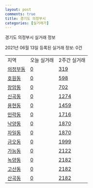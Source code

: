 ```yaml
---
layout: post
comments: true
title: 경기도 의정부시
categories: [실거래가]
---
```


경기도 의정부시 실거래 정보

2021년 06월 13일 등록된 실거래 정보: 0건


<table class="sortable">
  <tr>
    <td>지역</td>
    <td>오늘 실거래</td>
    <td>2주간 실거래</td>
  </tr>

  
  <tr class="item">
    <td><a href="4115010100.html">의정부동</a></td>
    <td><a href="4115010100.html">0</a></td>
    <td><a href="4115010100.html">319</a></td>
  </tr>
    

  <tr class="item">
    <td><a href="4115010200.html">호원동</a></td>
    <td><a href="4115010200.html">0</a></td>
    <td><a href="4115010200.html">598</a></td>
  </tr>
    

  <tr class="item">
    <td><a href="4115010300.html">장암동</a></td>
    <td><a href="4115010300.html">0</a></td>
    <td><a href="4115010300.html">702</a></td>
  </tr>
    

  <tr class="item">
    <td><a href="4115010400.html">신곡동</a></td>
    <td><a href="4115010400.html">0</a></td>
    <td><a href="4115010400.html">1274</a></td>
  </tr>
    

  <tr class="item">
    <td><a href="4115010500.html">용현동</a></td>
    <td><a href="4115010500.html">0</a></td>
    <td><a href="4115010500.html">1459</a></td>
  </tr>
    

  <tr class="item">
    <td><a href="4115010600.html">민락동</a></td>
    <td><a href="4115010600.html">0</a></td>
    <td><a href="4115010600.html">1716</a></td>
  </tr>
    

  <tr class="item">
    <td><a href="4115010700.html">낙양동</a></td>
    <td><a href="4115010700.html">0</a></td>
    <td><a href="4115010700.html">1870</a></td>
  </tr>
    

  <tr class="item">
    <td><a href="4115010800.html">자일동</a></td>
    <td><a href="4115010800.html">0</a></td>
    <td><a href="4115010800.html">1870</a></td>
  </tr>
    

  <tr class="item">
    <td><a href="4115010900.html">금오동</a></td>
    <td><a href="4115010900.html">0</a></td>
    <td><a href="4115010900.html">1999</a></td>
  </tr>
    

  <tr class="item">
    <td><a href="4115011000.html">가능동</a></td>
    <td><a href="4115011000.html">0</a></td>
    <td><a href="4115011000.html">2122</a></td>
  </tr>
    

  <tr class="item">
    <td><a href="4115011100.html">녹양동</a></td>
    <td><a href="4115011100.html">0</a></td>
    <td><a href="4115011100.html">2182</a></td>
  </tr>
    

  <tr class="item">
    <td><a href="4115011200.html">고산동</a></td>
    <td><a href="4115011200.html">0</a></td>
    <td><a href="4115011200.html">2182</a></td>
  </tr>
    

  <tr class="item">
    <td><a href="4115011300.html">산곡동</a></td>
    <td><a href="4115011300.html">0</a></td>
    <td><a href="4115011300.html">2182</a></td>
  </tr>
    


</table>
    